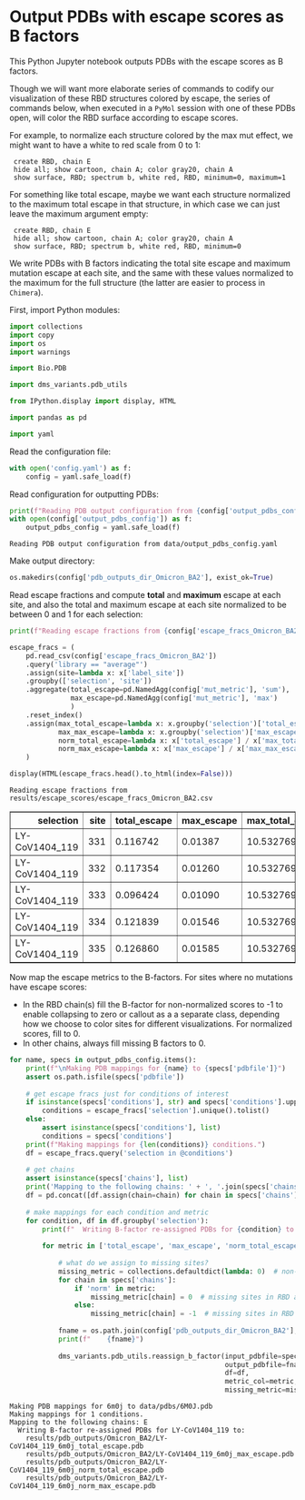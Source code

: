 # Output PDBs with escape scores as B factors
This Python Jupyter notebook outputs PDBs with the escape scores as B factors.

Though we will want more elaborate series of commands to codify our visualization of these RBD structures colored by escape, the series of commands below, when executed in a `PyMol` session with one of these PDBs open, will color the RBD surface according to escape scores.

For example, to normalize each structure colored by the max mut effect, we might want to have a white to red scale from 0 to 1:

     create RBD, chain E
     hide all; show cartoon, chain A; color gray20, chain A
     show surface, RBD; spectrum b, white red, RBD, minimum=0, maximum=1
     
For something like total escape, maybe we want each structure normalized to the maximum total escape in that structure, in which case we can just leave the maximum argument empty:

     create RBD, chain E
     hide all; show cartoon, chain A; color gray20, chain A
     show surface, RBD; spectrum b, white red, RBD, minimum=0
     
We write PDBs with B factors indicating the total site escape and maximum mutation escape at each site, and the same with these values normalized to the maximum for the full structure (the latter are easier to process in `Chimera`).

First, import Python modules:


```python
import collections
import copy
import os
import warnings

import Bio.PDB

import dms_variants.pdb_utils

from IPython.display import display, HTML

import pandas as pd

import yaml
```

Read the configuration file:


```python
with open('config.yaml') as f:
    config = yaml.safe_load(f)
```

Read configuration for outputting PDBs:


```python
print(f"Reading PDB output configuration from {config['output_pdbs_config']}")
with open(config['output_pdbs_config']) as f:
    output_pdbs_config = yaml.safe_load(f)
```

    Reading PDB output configuration from data/output_pdbs_config.yaml


Make output directory:


```python
os.makedirs(config['pdb_outputs_dir_Omicron_BA2'], exist_ok=True)
```

Read escape fractions and compute **total** and **maximum** escape at each site, and also the total and maximum escape at each site normalized to be between 0 and 1 for each selection:


```python
print(f"Reading escape fractions from {config['escape_fracs_Omicron_BA2']}")

escape_fracs = (
    pd.read_csv(config['escape_fracs_Omicron_BA2'])
    .query('library == "average"')
    .assign(site=lambda x: x['label_site'])
    .groupby(['selection', 'site'])
    .aggregate(total_escape=pd.NamedAgg(config['mut_metric'], 'sum'),
               max_escape=pd.NamedAgg(config['mut_metric'], 'max')
               )
    .reset_index()
    .assign(max_total_escape=lambda x: x.groupby('selection')['total_escape'].transform('max'),
            max_max_escape=lambda x: x.groupby('selection')['max_escape'].transform('max'),
            norm_total_escape=lambda x: x['total_escape'] / x['max_total_escape'],
            norm_max_escape=lambda x: x['max_escape'] / x['max_max_escape'])
    )

display(HTML(escape_fracs.head().to_html(index=False)))
```

    Reading escape fractions from results/escape_scores/escape_fracs_Omicron_BA2.csv



<table border="1" class="dataframe">
  <thead>
    <tr style="text-align: right;">
      <th>selection</th>
      <th>site</th>
      <th>total_escape</th>
      <th>max_escape</th>
      <th>max_total_escape</th>
      <th>max_max_escape</th>
      <th>norm_total_escape</th>
      <th>norm_max_escape</th>
    </tr>
  </thead>
  <tbody>
    <tr>
      <td>LY-CoV1404_119</td>
      <td>331</td>
      <td>0.116742</td>
      <td>0.01387</td>
      <td>10.532769</td>
      <td>0.8095</td>
      <td>0.011084</td>
      <td>0.017134</td>
    </tr>
    <tr>
      <td>LY-CoV1404_119</td>
      <td>332</td>
      <td>0.117354</td>
      <td>0.01260</td>
      <td>10.532769</td>
      <td>0.8095</td>
      <td>0.011142</td>
      <td>0.015565</td>
    </tr>
    <tr>
      <td>LY-CoV1404_119</td>
      <td>333</td>
      <td>0.096424</td>
      <td>0.01090</td>
      <td>10.532769</td>
      <td>0.8095</td>
      <td>0.009155</td>
      <td>0.013465</td>
    </tr>
    <tr>
      <td>LY-CoV1404_119</td>
      <td>334</td>
      <td>0.121839</td>
      <td>0.01546</td>
      <td>10.532769</td>
      <td>0.8095</td>
      <td>0.011568</td>
      <td>0.019098</td>
    </tr>
    <tr>
      <td>LY-CoV1404_119</td>
      <td>335</td>
      <td>0.126860</td>
      <td>0.01585</td>
      <td>10.532769</td>
      <td>0.8095</td>
      <td>0.012044</td>
      <td>0.019580</td>
    </tr>
  </tbody>
</table>


Now map the escape metrics to the B-factors.
For sites where no mutations have escape scores:
 - In the RBD chain(s) fill the B-factor for non-normalized scores to -1 to enable collapsing to zero or callout as a a separate class, depending how we choose to color sites for different visualizations. For normalized scores, fill to 0.
 - In other chains, always fill missing B factors to 0.  


```python
for name, specs in output_pdbs_config.items():
    print(f"\nMaking PDB mappings for {name} to {specs['pdbfile']}")
    assert os.path.isfile(specs['pdbfile'])
    
    # get escape fracs just for conditions of interest
    if isinstance(specs['conditions'], str) and specs['conditions'].upper() == 'ALL':
        conditions = escape_fracs['selection'].unique().tolist()
    else:
        assert isinstance(specs['conditions'], list)
        conditions = specs['conditions']
    print(f"Making mappings for {len(conditions)} conditions.")
    df = escape_fracs.query('selection in @conditions')
    
    # get chains
    assert isinstance(specs['chains'], list)
    print('Mapping to the following chains: ' + ', '.join(specs['chains']))
    df = pd.concat([df.assign(chain=chain) for chain in specs['chains']], ignore_index=True)
    
    # make mappings for each condition and metric
    for condition, df in df.groupby('selection'):
        print(f"  Writing B-factor re-assigned PDBs for {condition} to:")
    
        for metric in ['total_escape', 'max_escape', 'norm_total_escape', 'norm_max_escape']:
        
            # what do we assign to missing sites?
            missing_metric = collections.defaultdict(lambda: 0)  # non-RBD chains always fill to zero
            for chain in specs['chains']:
                if 'norm' in metric:
                    missing_metric[chain] = 0  # missing sites in RBD are 0 for normalized metric PDBs
                else:
                    missing_metric[chain] = -1  # missing sites in RBD are -1 for non-normalized metric PDBs
        
            fname = os.path.join(config['pdb_outputs_dir_Omicron_BA2'], f"{condition}_{name}_{metric}.pdb")
            print(f"    {fname}")
            
            dms_variants.pdb_utils.reassign_b_factor(input_pdbfile=specs['pdbfile'],
                                                     output_pdbfile=fname,
                                                     df=df,
                                                     metric_col=metric,
                                                     missing_metric=missing_metric)
```

    
    Making PDB mappings for 6m0j to data/pdbs/6M0J.pdb
    Making mappings for 1 conditions.
    Mapping to the following chains: E
      Writing B-factor re-assigned PDBs for LY-CoV1404_119 to:
        results/pdb_outputs/Omicron_BA2/LY-CoV1404_119_6m0j_total_escape.pdb
        results/pdb_outputs/Omicron_BA2/LY-CoV1404_119_6m0j_max_escape.pdb
        results/pdb_outputs/Omicron_BA2/LY-CoV1404_119_6m0j_norm_total_escape.pdb
        results/pdb_outputs/Omicron_BA2/LY-CoV1404_119_6m0j_norm_max_escape.pdb



```python

```
